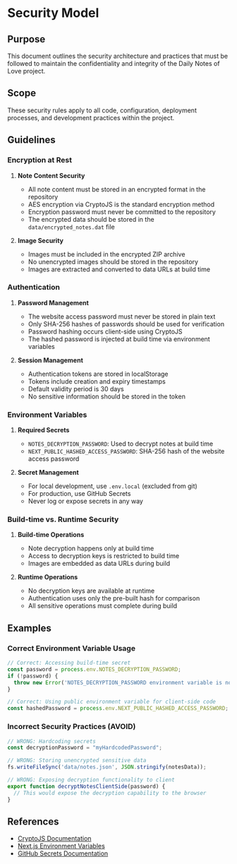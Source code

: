 # Security Model

## Purpose

This document outlines the security architecture and practices that must be followed to maintain the confidentiality and integrity of the Daily Notes of Love project.

## Scope

These security rules apply to all code, configuration, deployment processes, and development practices within the project.

## Guidelines

### Encryption at Rest

1. **Note Content Security**
   - All note content must be stored in an encrypted format in the repository
   - AES encryption via CryptoJS is the standard encryption method
   - Encryption password must never be committed to the repository
   - The encrypted data should be stored in the `data/encrypted_notes.dat` file

2. **Image Security**
   - Images must be included in the encrypted ZIP archive
   - No unencrypted images should be stored in the repository
   - Images are extracted and converted to data URLs at build time

### Authentication

1. **Password Management**
   - The website access password must never be stored in plain text
   - Only SHA-256 hashes of passwords should be used for verification
   - Password hashing occurs client-side using CryptoJS
   - The hashed password is injected at build time via environment variables

2. **Session Management**
   - Authentication tokens are stored in localStorage
   - Tokens include creation and expiry timestamps
   - Default validity period is 30 days
   - No sensitive information should be stored in the token

### Environment Variables

1. **Required Secrets**
   - `NOTES_DECRYPTION_PASSWORD`: Used to decrypt notes at build time
   - `NEXT_PUBLIC_HASHED_ACCESS_PASSWORD`: SHA-256 hash of the website access password

2. **Secret Management**
   - For local development, use `.env.local` (excluded from git)
   - For production, use GitHub Secrets
   - Never log or expose secrets in any way

### Build-time vs. Runtime Security

1. **Build-time Operations**
   - Note decryption happens only at build time
   - Access to decryption keys is restricted to build time
   - Images are embedded as data URLs during build

2. **Runtime Operations**
   - No decryption keys are available at runtime
   - Authentication uses only the pre-built hash for comparison
   - All sensitive operations must complete during build

## Examples

### Correct Environment Variable Usage

```javascript
// Correct: Accessing build-time secret
const password = process.env.NOTES_DECRYPTION_PASSWORD;
if (!password) {
  throw new Error('NOTES_DECRYPTION_PASSWORD environment variable is not set');
}

// Correct: Using public environment variable for client-side code
const hashedPassword = process.env.NEXT_PUBLIC_HASHED_ACCESS_PASSWORD;
```

### Incorrect Security Practices (AVOID)

```javascript
// WRONG: Hardcoding secrets
const decryptionPassword = "myHardcodedPassword";

// WRONG: Storing unencrypted sensitive data
fs.writeFileSync('data/notes.json', JSON.stringify(notesData));

// WRONG: Exposing decryption functionality to client
export function decryptNotesClientSide(password) {
  // This would expose the decryption capability to the browser
}
```

## References

- [CryptoJS Documentation](https://cryptojs.gitbook.io/docs/)
- [Next.js Environment Variables](https://nextjs.org/docs/basic-features/environment-variables)
- [GitHub Secrets Documentation](https://docs.github.com/en/actions/security-guides/encrypted-secrets) 